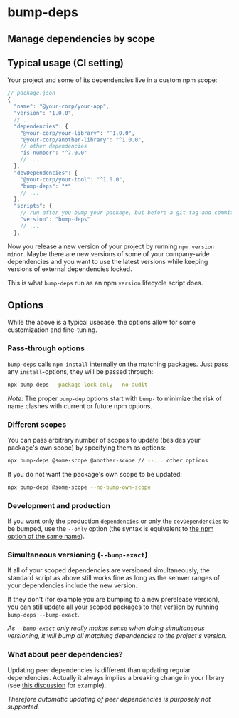 # bump-deps

## Manage dependencies by scope

## Typical usage (CI setting)

Your project and some of its dependencies live in a custom npm scope:

```js
// package.json
{
  "name": "@your-corp/your-app",
  "version": "1.0.0",
  // ...
  "dependencies": {
    "@your-corp/your-library": "^1.0.0",
    "@your-corp/another-library": "^1.0.0",
    // other dependencies
    "is-number": "^7.0.0"
    // ...
  },
  "devDependencies": {
    "@your-corp/your-tool": "^1.0.0",
    "bump-deps": "*"
    // ...
  },
  "scripts": {
    // run after you bump your package, but before a git tag and commit
    "version": "bump-deps"
    // ...
  },
```

Now you release a new version of your project by running `npm version minor`.
Maybe there are new versions of some of your company-wide dependencies and you want to use the latest versions while keeping versions of external dependencies locked.

This is what `bump-deps` run as an npm `version` lifecycle script does.

## Options

While the above is a typical usecase, the options allow for some customization and fine-tuning.

### Pass-through options

`bump-deps` calls `npm install` internally on the matching packages. Just pass any `install`-options, they will be passed through:

```sh
npx bump-deps --package-lock-only --no-audit
```

_Note:_ The proper `bump-dep` options start with `bump-` to minimize the risk of name clashes with current or future npm options.

### Different scopes

You can pass arbitrary number of scopes to update (besides your package's own scope) by specifying them as options:

```sh
npx bump-deps @some-scope @another-scope // --... other options
```

If you do not want the package's own scope to be updated:

```sh
npx bump-deps @some-scope --no-bump-own-scope
```

### Development and production

If you want only the production `dependencies` or only the `devDependencies` to be bumped, use the `--only` option (the syntax is equivalent to [the npm option of the same name](https://docs.npmjs.com/misc/config#only)).

### Simultaneous versioning (`--bump-exact`)

If all of your scoped dependencies are versioned simultaneously, the standard script as above still works fine as long as the semver ranges of your dependencies include the new version.

If they don't (for example you are bumping to a new prerelease version), you can still update all your scoped packages to that version by running `bump-deps --bump-exact`.

_As `--bump-exact` only really makes sense when doing simultaneous versioning, it will bump all matching dependencies to the project's version._

### What about peer dependencies?

Updating peer dependencies is different than updating regular dependencies. Actually it always implies a breaking change in your library (see [this discussion](https://github.com/semver/semver/issues/502) for example).

_Therefore automatic updating of peer dependencies is purposely not supported._
